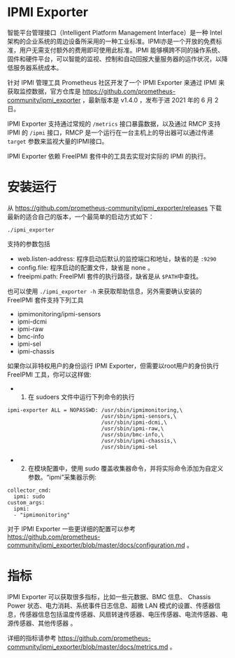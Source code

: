# IPMI Exporter 



智能平台管理接口（Intelligent Platform Management Interface）是一种 Intel 架构的企业系统的周边设备所采用的一种工业标准。IPMI亦是一个开放的免费标准，用户无需支付额外的费用即可使用此标准。IPMI 能够横跨不同的操作系统、固件和硬件平台，可以智能的监视、控制和自动回报大量服务器的运作状况，以降低服务器系统成本。

针对 IPMI 管理工具 Prometheus 社区开发了一个 IPMI Exporter 来通过 IPMI 来获取监控数据，官方仓库是 https://github.com/prometheus-community/ipmi_exporter ，最新版本是 v1.4.0 ，发布于进 2021 年的 6 月 2 日。

IPMI Exporter 支持通过常规的 `/metrics` 接口暴露数据，以及通过 RMCP 支持 IPMI 的 `/ipmi` 接口，RMCP 是一个运行在一台主机上的导出器可以通过传递 `target` 参数来监视大量的IPMI接口。


IPMI Exporter 依赖 FreeIPMI 套件中的工具去实现对实际的 IPMI 的执行。

# 安装运行

从 https://github.com/prometheus-community/ipmi_exporter/releases 下载最新的适合自己的版本，一个最简单的启动方式如下：

```
./ipmi_exporter
```

支持的参数包括

* web.listen-address: 程序启动后默认的监控端口和地址，缺省的是 `:9290`
* config.file: 程序启动的配置文件，缺省是 none 。
* freeipmi.path: FreeIPMI 套件的执行路径，缺省是从 `$PATH`中查找。

也可以使用 `./ipmi_exporter -h` 来获取帮助信息，另外需要确认安装的 FreeIPMI 套件支持下列工具

* ipmimonitoring/ipmi-sensors
* ipmi-dcmi
* ipmi-raw
* bmc-info
* ipmi-sel
* ipmi-chassis


如果你以非特权用户的身份运行 IPMI Exporter，但需要以root用户的身份执行FreeIPMI 工具，你可以这样做:

* 1. 在 sudoers 文件中运行下列命令的执行


```
ipmi-exporter ALL = NOPASSWD: /usr/sbin/ipmimonitoring,\
                              /usr/sbin/ipmi-sensors,\
                              /usr/sbin/ipmi-dcmi,\
                              /usr/sbin/ipmi-raw,\
                              /usr/sbin/bmc-info,\
                              /usr/sbin/ipmi-chassis,\
                              /usr/sbin/ipmi-sel
```

* 2. 在模块配置中，使用 sudo 覆盖收集器命令，并将实际命令添加为自定义参数。“ipmi”采集器示例:

```
collector_cmd:
  ipmi: sudo
custom_args:
  ipmi:
  - "ipmimonitoring"
```

对于 IPMI Exporter 一些更详细的配置可以参考 https://github.com/prometheus-community/ipmi_exporter/blob/master/docs/configuration.md 。


# 指标


IPMI Exporter 可以获取很多指标，比如一些元数据、BMC 信息、 Chassis Power 状态、电力消耗、系统事件日志信息、超微 LAN 模式的设置、传感器信息，传感器信息包括温度传感器、风扇转速传感器、电压传感器、电流传感器、电源传感器、其他传感器 。


详细的指标请参考 https://github.com/prometheus-community/ipmi_exporter/blob/master/docs/metrics.md 。